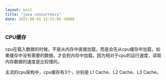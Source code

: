 ```yaml
---
layout: post
title: "java concurrency"
date: 2021-08-01 12:31:00 +0800
---
```




### CPU缓存

cpu在载入数据的时候，不是从内存中直接加载，而是会先从cpu缓存中加载，如果缓存中没有需要的数据，才会到内存中加载。因为相对于cpu的运行速度，读取内存数据的速度是比较慢的。

主流的cpu架构中，cpu缓存有3个，分别是 L1 Cache、L2 Cache、L3 Cache。
